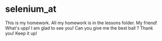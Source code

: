# selenium_at
This is my homework. 
All my homework is in the lessons folder.
My friend!
What's upp!
I am glad to see you!
Can you give me the best ball  ?
Thank you!
Keep it up!

